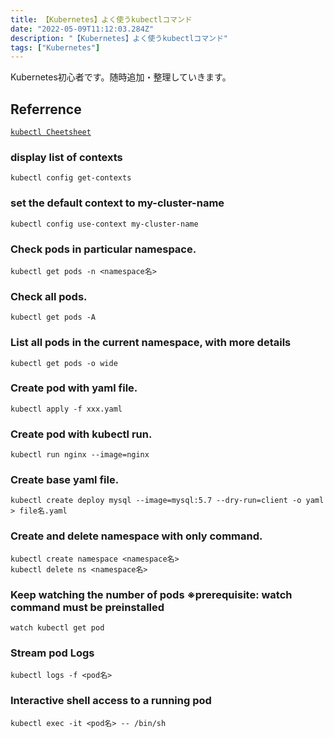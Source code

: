 ```yaml
---
title: 【Kubernetes】よく使うkubectlコマンド
date: "2022-05-09T11:12:03.284Z"
description: "【Kubernetes】よく使うkubectlコマンド"
tags: ["Kubernetes"]
---
```


Kubernetes初心者です。随時追加・整理していきます。

## Referrence 
<a href="https://kubernetes.io/docs/reference/kubectl/cheatsheet/" target="_blank">`kubectl Cheetsheet`</a>

### display list of contexts
```
kubectl config get-contexts
```

### set the default context to my-cluster-name
```
kubectl config use-context my-cluster-name
```

### Check pods in particular namespace.
```
kubectl get pods -n <namespace名>
```

### Check all pods.
```
kubectl get pods -A
```

### List all pods in the current namespace, with more details
```
kubectl get pods -o wide
```

### Create pod with yaml file.
```
kubectl apply -f xxx.yaml
```

### Create pod with kubectl run.
```
kubectl run nginx --image=nginx
```

### Create base yaml file.
```
kubectl create deploy mysql --image=mysql:5.7 --dry-run=client -o yaml > file名.yaml
```

### Create and delete namespace with only command.
```
kubectl create namespace <namespace名> 
kubectl delete ns <namespace名>
```

### Keep watching the number of pods ※prerequisite: watch command must be preinstalled
```
watch kubectl get pod
```

### Stream pod Logs
```
kubectl logs -f <pod名>
```

### Interactive shell access to a running pod
```
kubectl exec -it <pod名> -- /bin/sh
```

